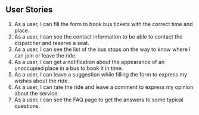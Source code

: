 ﻿User Stories
------------

 1. As a user, I can fill the form to book bus tickets with the correct time and place. 
 2. As a user, I can see the contact information to be able to contact the dispatcher and reserve a seat. 
 3. As a user, I can see the list of the bus stops on the way to know where I can join or leave the ride.
 4. As a user, I can get a notification about the appearance of an unoccupied place in a bus to book it in time.
 5. As a user, I can leave a suggestion while filling the form to express my wishes about the ride.
 6. As a user, I can rate the ride and leave a comment to express my opinion about the service.
 7. As a user, I can see the FAQ page to get the answers to some typical questions.